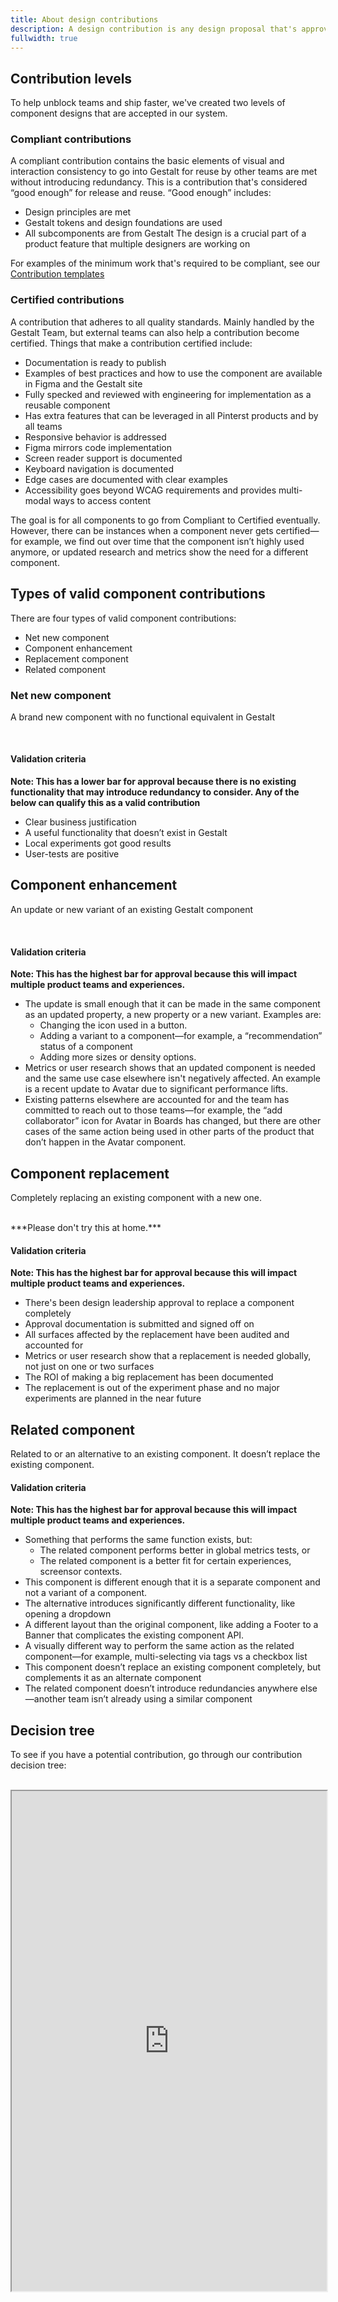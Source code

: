 ```yaml
---
title: About design contributions
description: A design contribution is any design proposal that's approved for compliant release through the Gestalt Design System for other teams to reuse. Currently, we are prioritizing the contributions of components for use in our shared component Figma libraries for iOS, Android and web.
fullwidth: true
---
```

## Contribution levels

To help unblock teams and ship faster, we've created two levels of component designs that are accepted in our system.
### Compliant contributions
A compliant contribution contains the basic elements of visual and interaction consistency to go into Gestalt for reuse by other teams are met without introducing redundancy. This is a contribution that's considered “good enough” for release and reuse. “Good enough” includes:
- Design principles are met
- Gestalt tokens and design foundations are used
- All subcomponents are from Gestalt
The design is a crucial part of a product feature that multiple designers are working on

For examples of the minimum work that's required to be compliant, see our [Contribution templates](https://www.figma.com/file/d8wqI2ogUtq9tl3OGfl4bK/Staging---Component-contributions?type=design&node-id=12-4910&mode=design&t=66MCS6vhDwkHSySC-11)

### Certified contributions
A contribution that adheres to all quality standards. Mainly handled by the Gestalt Team, but external teams can also help a contribution become certified. Things that make a contribution certified include:
- Documentation is ready to publish
- Examples of best practices and how to use the component are available in Figma and the Gestalt site
- Fully specked and reviewed with engineering for implementation as a reusable component
- Has extra features that can be leveraged in all Pinterst products and by all teams
- Responsive behavior is addressed
- Figma mirrors code implementation
- Screen reader support is documented
- Keyboard navigation is documented
- Edge cases are documented with clear examples
- Accessibility goes beyond WCAG requirements and provides multi-modal ways to access content

The goal is for all components to go from Compliant to Certified eventually. However, there can be instances when a component never gets certified—for example, we find out over time that the component isn’t highly used anymore, or updated research and metrics show the need for a different component.

## Types of valid component contributions
There are four types of valid component contributions:
- Net new component
- Component enhancement
- Replacement component
- Related component

### Net new component
A brand new component with no functional equivalent in Gestalt

<br/>
<ImgContainer noPadding color="background-default" src="https://www.pinterest-assets.com/AssetLink/83t0kws845u8ut15mf7e2l8y0x2y246m/contributions-design-net-new-png.png" alt="pending"/>

#### Validation criteria
**Note: This has a lower bar for approval because there is no existing functionality that may introduce redundancy to consider. Any of the below can qualify this as a valid contribution**

- Clear business justification
- A useful functionality that doesn’t exist in Gestalt
- Local experiments got good results
- User-tests are positive

## Component enhancement
An update or new variant of an existing Gestalt component

<br/>
<ImgContainer noPadding color="background-default" src="https://www.pinterest-assets.com/AssetLink/3vt2j4214020pv57kkv0k5isr62e6hm4/contributions-design-enhancement-png.png" alt="pending"/>

#### Validation criteria
**Note: This has the highest bar for approval because this will impact multiple product teams and experiences.**

- The update is small enough that it can be made in the same component as an updated property, a new property or a new variant. Examples are:
  - Changing the icon used in a button.
  - Adding a variant to a component—for example,  a “recommendation” status of a component
  - Adding more sizes or density options.
- Metrics or user research shows that an updated component is needed and the same use case elsewhere isn't negatively affected. An example is a recent update to Avatar due to significant performance lifts.
- Existing patterns elsewhere are accounted for and the team has committed to reach out to those teams—for example, the “add collaborator” icon for Avatar in Boards has changed, but there are other cases of the same action being used in other parts of the product that don’t happen in the Avatar component.

## Component replacement
Completely replacing an existing component with a new one.

<br/>
<ImgContainer noPadding color="background-default" src="https://www.pinterest-assets.com/AssetLink/sihtl8868te51548ly0tp31wy6bx7774/contributions-design-replacement-png.png" alt="pending"/>
***Please don't try this at home.***

#### Validation criteria
**Note: This has the highest bar for approval because this will impact multiple product teams and experiences.**

- There's been design leadership approval to replace a component completely
- Approval documentation is submitted and signed off on
- All surfaces affected by the replacement have been audited and accounted for
- Metrics or user research show that a replacement is needed globally, not just on one or two surfaces
- The ROI of making a big replacement has been documented
- The replacement is out of the experiment phase and no major experiments are planned in the near future

## Related component
Related to or an alternative to an existing  component. It doesn’t replace the existing component.
<br/>
<ImgContainer noPadding color="background-default" src="https://www.pinterest-assets.com/AssetLink/mx16r0b62801xk5h0yjparuy1d2m65l6/contributions-design-related-png.png" alt="pending"/>

#### Validation criteria
**Note: This has the highest bar for approval because this will impact multiple product teams and experiences.**

- Something that performs the same function exists, but:
  - The related component performs better in global metrics tests, or
  - The related component is a better fit for certain experiences, screensor contexts.
- This component is different enough that it is a separate component and not a variant of a component.
- The alternative introduces significantly different functionality, like opening a dropdown
- A different layout than the original component, like adding a Footer to a Banner that complicates the existing component API.
- A visually different way to perform the same action as the related component—for example, multi-selecting via tags vs a checkbox list
- This component doesn’t replace an existing component completely, but complements it as an alternate component
- The related component doesn’t introduce redundancies anywhere else—another team isn’t already using a similar component

## Decision tree
To see if you have a potential contribution, go through our contribution decision tree:

<br/>
<iframe style={{border:0}} width="100%" height="800" src="https://www.figma.com/embed?embed_host=share&url=https%3A%2F%2Fwww.figma.com%2Ffile%2F6zf0xNW6i8XHuUBVxtnGSB%2FContributions-flow-diagrams%3Ftype%3Dwhiteboard%26node-id%3D2%253A645%26t%3D2glNSrcZEWIEZZts-1" allowFullScreen></iframe>
